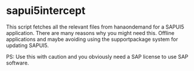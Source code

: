 # sapui5intercept

This script fetches all the relevant files from hanaondemand for a SAPUI5 application. There are many reasons why you might need this. Offline applications and maybe avoiding using the supportpackage system for updating SAPUI5.

PS: Use this with caution and you obviously need a SAP license to use SAP software.
